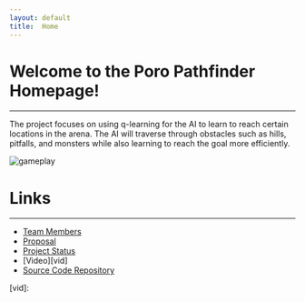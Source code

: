 ```yaml
---
layout: default
title:  Home
---
```


# Welcome to the Poro Pathfinder Homepage!
---
The project focuses on using q-learning for the AI to learn
to reach certain locations in the arena.  The AI will traverse
through obstacles such as hills, pitfalls, and monsters while
also learning to reach the goal more efficiently.<br />

![gameplay](https://github.com/ctypewriter/Poro-Pathfinder/blob/master/docs/game_screenshot.png)

# Links
---
- [Team Members][team]
- [Proposal][prop]
- [Project Status][stat]
- [Video][vid]
- [Source Code Repository][code_rep]

[team]: https://ctypewriter.github.io/Poro-Pathfinder/team.html
[code_rep]: https://github.com/ctypewriter/Poro-Pathfinder/tree/master/code
[prop]: https://ctypewriter.github.io/Poro-Pathfinder/proposal.html
[stat]: https://ctypewriter.github.io/Poro-Pathfinder/status.html
[vid]: 
